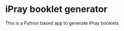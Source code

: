 iPray booklet generator
=======================

This is a Python based app to generate iPray booklets 